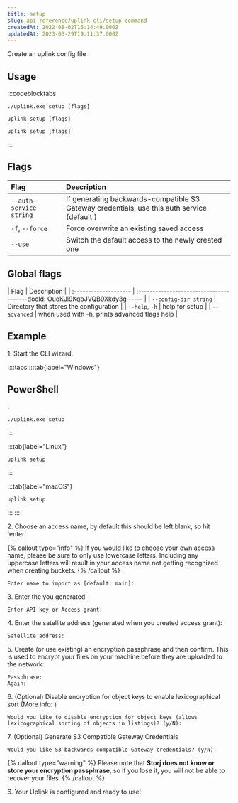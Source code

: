 ```yaml
---
title: setup
slug: api-reference/uplink-cli/setup-command
createdAt: 2022-08-02T16:14:49.000Z
updatedAt: 2023-03-29T19:11:37.000Z
---
```


Create an uplink config file

## Usage

:::codeblocktabs
```windows
./uplink.exe setup [flags]
```

```linux
uplink setup [flags]
```

```macos
uplink setup [flags]
```
:::

## Flags

| Flag                    | Description                                                                                 |
| :---------------------- | :------------------------------------------------------------------------------------------ |
| `--auth-service string` | If generating backwards-compatible S3 Gateway credentials, use this auth service (default ) |
| `-f`, `--force`         | Force overwrite an existing saved access                                                    |
| `--use`                 | Switch the default access to the newly created one                                          |

## Global flags

| Flag                  | Description                                   |
| :-------------------- | :---------------------------------------docId: OuoKJl9KqbJVQB9Xkdy3g
----- |
| `--config-dir string` | Directory that stores the configuration       |
| `--help`, `-h`        | help for setup                                |
| `--advanced`          | when used with -h, prints advanced flags help |

## Example

1\. Start the CLI wizard.

::::tabs
:::tab{label="Windows"}
## PowerShell

[](docId:4qPQxa8HlvDIO1Kgqa2No).

```Text
./uplink.exe setup
```
:::

:::tab{label="Linux"}
```Text
uplink setup
```
:::

:::tab{label="macOS"}
```Text
uplink setup
```
:::
::::

2\. Choose an access name, by default this should be left blank, so hit 'enter'

{% callout type="info"  %} 
If you would like to choose your own access name, please be sure to only use lowercase letters. Including any uppercase letters will result in your access name not getting recognized when creating buckets.
{% /callout %}

```Text
Enter name to import as [default: main]:
```

&#x20;3\.  Enter the [](docId\:OXSINcFRuVMBacPvswwNU) you generated:

```Text
Enter API key or Access grant:
```

4\. Enter the satellite address (generated when you created access grant):

```Text
Satellite address:
```

5\. Create (or use existing) an encryption passphrase and then confirm. This is used to encrypt your files on your machine before they are uploaded to the network:

```Text
Passphrase:
Again:
```

6\. (Optional) Disable encryption for object keys to enable lexicographical sort (More info: [](docId\:sSBwV86liLJ--jeWCN1DB))

```Text
Would you like to disable encryption for object keys (allows lexicographical sorting of objects in listings)? (y/N):
```

7\. (Optional) Generate S3 Compatible Gateway Credentials

```Text
Would you like S3 backwards-compatible Gateway credentials? (y/N):
```

{% callout type="warning"  %} 
Please note that **Storj does not know or store your encryption passphrase**, so if you lose it, you will not be able to recover your files.
{% /callout %}

6\.  Your Uplink is configured and ready to use!
